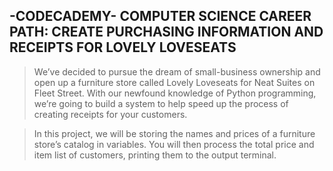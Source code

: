 ## -CODECADEMY- COMPUTER SCIENCE CAREER PATH: CREATE PURCHASING INFORMATION AND RECEIPTS FOR LOVELY LOVESEATS
> We’ve decided to pursue the dream of small-business ownership and open up a furniture store called Lovely Loveseats for Neat Suites on Fleet Street. With our newfound knowledge of Python programming, we’re going to build a system to help speed up the process of creating receipts for your customers.

> In this project, we will be storing the names and prices of a furniture store’s catalog in variables. You will then process the total price and item list of customers, printing them to the output terminal.